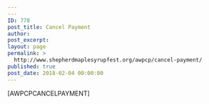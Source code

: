 ```yaml
---
---
ID: 778
post_title: Cancel Payment
author:
post_excerpt:
layout: page
permalink: >
  http://www.shepherdmaplesyrupfest.org/awpcp/cancel-payment/
published: true
post_date: 2018-02-04 00:00:00
---
```

[AWPCPCANCELPAYMENT]